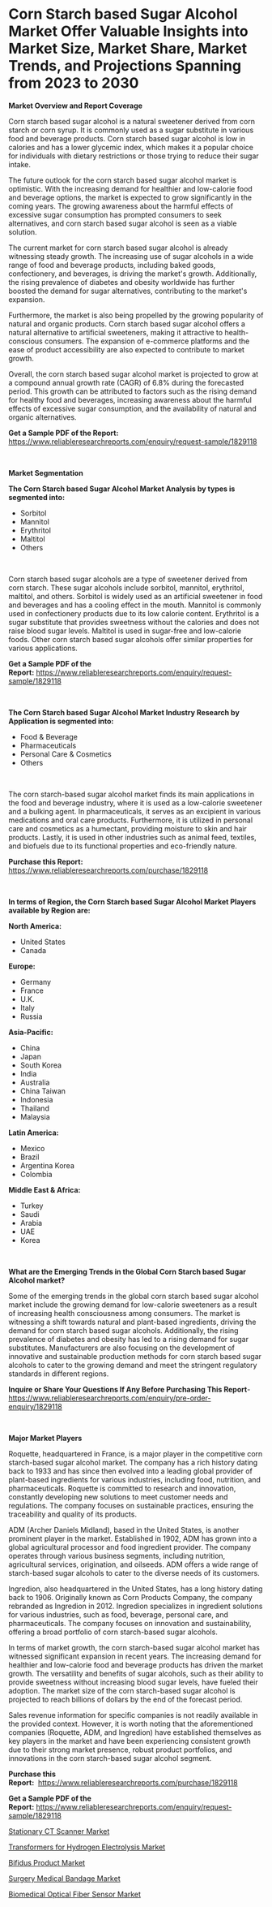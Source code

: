 <p><h1>Corn Starch based Sugar Alcohol Market Offer Valuable Insights into Market Size, Market Share, Market Trends, and Projections Spanning from 2023 to 2030</h1></p><p><strong>Market Overview and Report Coverage</strong></p>
<p><p>Corn starch based sugar alcohol is a natural sweetener derived from corn starch or corn syrup. It is commonly used as a sugar substitute in various food and beverage products. Corn starch based sugar alcohol is low in calories and has a lower glycemic index, which makes it a popular choice for individuals with dietary restrictions or those trying to reduce their sugar intake.</p><p>The future outlook for the corn starch based sugar alcohol market is optimistic. With the increasing demand for healthier and low-calorie food and beverage options, the market is expected to grow significantly in the coming years. The growing awareness about the harmful effects of excessive sugar consumption has prompted consumers to seek alternatives, and corn starch based sugar alcohol is seen as a viable solution.</p><p>The current market for corn starch based sugar alcohol is already witnessing steady growth. The increasing use of sugar alcohols in a wide range of food and beverage products, including baked goods, confectionery, and beverages, is driving the market's growth. Additionally, the rising prevalence of diabetes and obesity worldwide has further boosted the demand for sugar alternatives, contributing to the market's expansion.</p><p>Furthermore, the market is also being propelled by the growing popularity of natural and organic products. Corn starch based sugar alcohol offers a natural alternative to artificial sweeteners, making it attractive to health-conscious consumers. The expansion of e-commerce platforms and the ease of product accessibility are also expected to contribute to market growth.</p><p>Overall, the corn starch based sugar alcohol market is projected to grow at a compound annual growth rate (CAGR) of 6.8% during the forecasted period. This growth can be attributed to factors such as the rising demand for healthy food and beverages, increasing awareness about the harmful effects of excessive sugar consumption, and the availability of natural and organic alternatives.</p></p>
<p><strong>Get a Sample PDF of the Report:</strong> <a href="https://www.reliableresearchreports.com/enquiry/request-sample/1829118">https://www.reliableresearchreports.com/enquiry/request-sample/1829118</a></p>
<p>&nbsp;</p>
<p><strong>Market Segmentation</strong></p>
<p><strong>The Corn Starch based Sugar Alcohol Market Analysis by types is segmented into:</strong></p>
<p><ul><li>Sorbitol</li><li>Mannitol</li><li>Erythritol</li><li>Maltitol</li><li>Others</li></ul></p>
<p>&nbsp;</p>
<p><p>Corn starch based sugar alcohols are a type of sweetener derived from corn starch. These sugar alcohols include sorbitol, mannitol, erythritol, maltitol, and others. Sorbitol is widely used as an artificial sweetener in food and beverages and has a cooling effect in the mouth. Mannitol is commonly used in confectionery products due to its low calorie content. Erythritol is a sugar substitute that provides sweetness without the calories and does not raise blood sugar levels. Maltitol is used in sugar-free and low-calorie foods. Other corn starch based sugar alcohols offer similar properties for various applications.</p></p>
<p><strong>Get a Sample PDF of the Report:</strong>&nbsp;<a href="https://www.reliableresearchreports.com/enquiry/request-sample/1829118">https://www.reliableresearchreports.com/enquiry/request-sample/1829118</a></p>
<p>&nbsp;</p>
<p><strong>The Corn Starch based Sugar Alcohol Market Industry Research by Application is segmented into:</strong></p>
<p><ul><li>Food & Beverage</li><li>Pharmaceuticals</li><li>Personal Care & Cosmetics</li><li>Others</li></ul></p>
<p>&nbsp;</p>
<p><p>The corn starch-based sugar alcohol market finds its main applications in the food and beverage industry, where it is used as a low-calorie sweetener and a bulking agent. In pharmaceuticals, it serves as an excipient in various medications and oral care products. Furthermore, it is utilized in personal care and cosmetics as a humectant, providing moisture to skin and hair products. Lastly, it is used in other industries such as animal feed, textiles, and biofuels due to its functional properties and eco-friendly nature.</p></p>
<p><strong>Purchase this Report:</strong>&nbsp; <a href="https://www.reliableresearchreports.com/purchase/1829118">https://www.reliableresearchreports.com/purchase/1829118</a></p>
<p>&nbsp;</p>
<p><strong>In terms of Region, the Corn Starch based Sugar Alcohol Market Players available by Region are:</strong></p>
<p>
    <p> <strong> North America: </strong>
        <ul>
            <li>United States</li>
            <li>Canada</li>
        </ul>
        </p> 
    <p> <strong> Europe: </strong>
        <ul>
            <li>Germany</li>
            <li>France</li>
            <li>U.K.</li>
            <li>Italy</li>
            <li>Russia</li>
        </ul>
        </p> 
    <p> <strong> Asia-Pacific: </strong>
        <ul>
            <li>China</li>
            <li>Japan</li>
            <li>South Korea</li>
            <li>India</li>
            <li>Australia</li>
            <li>China Taiwan</li>
            <li>Indonesia</li>
            <li>Thailand</li>
            <li>Malaysia</li>
        </ul>
        </p> 
    <p> <strong> Latin America: </strong>
        <ul>
            <li>Mexico</li>
            <li>Brazil</li>
            <li>Argentina Korea</li>
            <li>Colombia</li>
        </ul>
        </p> 
    <p> <strong> Middle East & Africa: </strong>
        <ul>
            <li>Turkey</li>
            <li>Saudi</li>
            <li>Arabia</li>
            <li>UAE</li>
            <li>Korea</li>
        </ul>
    </p>
    </p>
<p>&nbsp;</p>
<p><strong>What are the Emerging Trends in the Global Corn Starch based Sugar Alcohol market?</strong></p>
<p><p>Some of the emerging trends in the global corn starch based sugar alcohol market include the growing demand for low-calorie sweeteners as a result of increasing health consciousness among consumers. The market is witnessing a shift towards natural and plant-based ingredients, driving the demand for corn starch based sugar alcohols. Additionally, the rising prevalence of diabetes and obesity has led to a rising demand for sugar substitutes. Manufacturers are also focusing on the development of innovative and sustainable production methods for corn starch based sugar alcohols to cater to the growing demand and meet the stringent regulatory standards in different regions.</p></p>
<p><strong>Inquire or Share Your Questions If Any Before Purchasing This Report</strong>- <a href="https://www.reliableresearchreports.com/enquiry/pre-order-enquiry/1829118">https://www.reliableresearchreports.com/enquiry/pre-order-enquiry/1829118</a></p>
<p>&nbsp;</p>
<p><strong>Major Market Players</strong></p>
<p><p>Roquette, headquartered in France, is a major player in the competitive corn starch-based sugar alcohol market. The company has a rich history dating back to 1933 and has since then evolved into a leading global provider of plant-based ingredients for various industries, including food, nutrition, and pharmaceuticals. Roquette is committed to research and innovation, constantly developing new solutions to meet customer needs and regulations. The company focuses on sustainable practices, ensuring the traceability and quality of its products.</p><p>ADM (Archer Daniels Midland), based in the United States, is another prominent player in the market. Established in 1902, ADM has grown into a global agricultural processor and food ingredient provider. The company operates through various business segments, including nutrition, agricultural services, origination, and oilseeds. ADM offers a wide range of starch-based sugar alcohols to cater to the diverse needs of its customers.</p><p>Ingredion, also headquartered in the United States, has a long history dating back to 1906. Originally known as Corn Products Company, the company rebranded as Ingredion in 2012. Ingredion specializes in ingredient solutions for various industries, such as food, beverage, personal care, and pharmaceuticals. The company focuses on innovation and sustainability, offering a broad portfolio of corn starch-based sugar alcohols.</p><p>In terms of market growth, the corn starch-based sugar alcohol market has witnessed significant expansion in recent years. The increasing demand for healthier and low-calorie food and beverage products has driven the market growth. The versatility and benefits of sugar alcohols, such as their ability to provide sweetness without increasing blood sugar levels, have fueled their adoption. The market size of the corn starch-based sugar alcohol is projected to reach billions of dollars by the end of the forecast period.</p><p>Sales revenue information for specific companies is not readily available in the provided context. However, it is worth noting that the aforementioned companies (Roquette, ADM, and Ingredion) have established themselves as key players in the market and have been experiencing consistent growth due to their strong market presence, robust product portfolios, and innovations in the corn starch-based sugar alcohol segment.</p></p>
<p><strong>Purchase this Report:</strong>&nbsp;&nbsp;<a href="https://www.reliableresearchreports.com/purchase/1829118">https://www.reliableresearchreports.com/purchase/1829118</a></p>
<p></p>
<p><strong>Get a Sample PDF of the Report:</strong>&nbsp;<a href="https://www.reliableresearchreports.com/enquiry/request-sample/1829118">https://www.reliableresearchreports.com/enquiry/request-sample/1829118</a></p>
<p><p><a href="https://medium.com/@anmolreportprime/analyzing-stationary-ct-scanner-market-global-industry-perspective-and-forecast-2023-to-2030-d09a6c5c8dd8">Stationary CT Scanner Market</a></p><p><a href="https://www.linkedin.com/pulse/transformers-hydrogen-electrolysis-market-research/">Transformers for Hydrogen Electrolysis Market</a></p><p><a href="https://www.linkedin.com/pulse/bifidus-product-market-share-amp-new-trends/">Bifidus Product Market</a></p><p><a href="https://medium.com/@chiragreportprime2/surgery-medical-bandage-market-insights-into-market-cagr-market-trends-and-growth-strategies-3a13d062edee">Surgery Medical Bandage Market</a></p><p><a href="https://www.linkedin.com/pulse/biomedical-optical-fiber-sensor-market-research/">Biomedical Optical Fiber Sensor Market</a></p></p>
